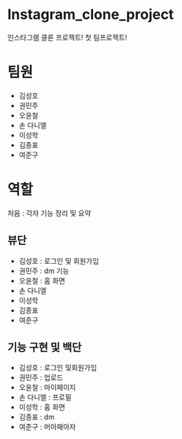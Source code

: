 # Instagram_clone_project
인스타그램 클론 프로젝트! 첫 팀프로젝트!

# 팀원
- 김성호
- 권민주
- 오윤철
- 손 다니엘
- 이성학
- 김종표
- 여준구


# 역할
처음 : 각자 기능 정리 및 요약


## 뷰단 
- 김성호 : 로그인 및 회원가입
- 권민주 : dm 기능
- 오윤철 : 홈 화면
- 손 다니엘
- 이성학
- 김종표
- 여준구

## 기능 구현 및 백단
- 김성호 : 로그인 및회원가입
- 권민주 : 업로드
- 오윤철 : 마이페이지
- 손 다니엘 : 프로필
- 이성학 : 홈 화면
- 김종표 : dm
- 여준구 : 머아패아자

